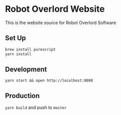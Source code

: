 # Robot Overlord Website
This is the website source for Robot Overlord Software

## Set Up
```bash
brew install purescript
yarn install
```

## Development
`yarn start && open http://localhost:8080`

## Production
`yarn build` and push to `master`
